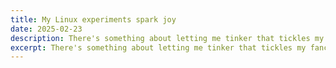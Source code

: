 ```yaml
---
title: My Linux experiments spark joy
date: 2025-02-23
description: There's something about letting me tinker that tickles my fancy.
excerpt: There's something about letting me tinker that tickles my fancy.
---
```


